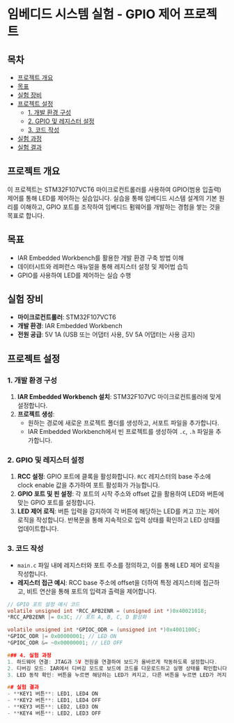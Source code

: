 # 임베디드 시스템 실험 - GPIO 제어 프로젝트

## 목차
- [프로젝트 개요](#프로젝트-개요)
- [목표](#목표)
- [실험 장비](#실험-장비)
- [프로젝트 설정](#프로젝트-설정)
  - [1. 개발 환경 구성](#1-개발-환경-구성)
  - [2. GPIO 및 레지스터 설정](#2-gpio-및-레지스터-설정)
  - [3. 코드 작성](#3-코드-작성)
- [실험 과정](#실험-과정)
- [실험 결과](#실험-결과)

## 프로젝트 개요
이 프로젝트는 STM32F107VCT6 마이크로컨트롤러를 사용하여 GPIO(범용 입출력) 제어를 통해 LED를 제어하는 실습입니다. 실습을 통해 임베디드 시스템 설계의 기본 원리를 이해하고, GPIO 포트를 조작하여 임베디드 펌웨어를 개발하는 경험을 쌓는 것을 목표로 합니다.

## 목표
- IAR Embedded Workbench를 활용한 개발 환경 구축 방법 이해
- 데이터시트와 레퍼런스 매뉴얼을 통해 레지스터 설정 및 제어법 습득
- GPIO를 사용하여 LED를 제어하는 실습 수행

## 실험 장비
- **마이크로컨트롤러**: STM32F107VCT6
- **개발 환경**: IAR Embedded Workbench
- **전원 공급**: 5V 1A (USB 또는 어댑터 사용, 5V 5A 어댑터는 사용 금지)

## 프로젝트 설정

### 1. 개발 환경 구성
1. **IAR Embedded Workbench 설치**: STM32F107VC 마이크로컨트롤러에 맞게 설정합니다.
2. **프로젝트 생성**:
   - 원하는 경로에 새로운 프로젝트 폴더를 생성하고, 서포트 파일을 추가합니다.
   - IAR Embedded Workbench에서 빈 프로젝트를 생성하여 `.c`, `.h` 파일을 추가합니다.

### 2. GPIO 및 레지스터 설정
1. **RCC 설정**: GPIO 포트에 클록을 활성화합니다. `RCC` 레지스터의 base 주소에 clock enable 값을 추가하여 포트 활성화가 가능합니다.
2. **GPIO 포트 및 핀 설정**: 각 포트의 시작 주소와 offset 값을 활용하여 LED와 버튼에 맞는 GPIO 포트를 설정합니다.
3. **LED 제어 로직**: 버튼 입력을 감지하여 각 버튼에 해당하는 LED를 켜고 끄는 제어 로직을 작성합니다. 반복문을 통해 지속적으로 입력 상태를 확인하고 LED 상태를 업데이트합니다.

### 3. 코드 작성
- `main.c` 파일 내에 레지스터와 포트 주소를 정의하고, 이를 통해 LED 제어 로직을 작성합니다.
- **레지스터 접근 예시**: RCC base 주소에 offset을 더하여 특정 레지스터에 접근하고, 비트 연산을 통해 포트의 입력과 출력을 제어합니다.

```c
// GPIO 포트 설정 예시 코드
volatile unsigned int *RCC_APB2ENR = (unsigned int *)0x40021018;
*RCC_APB2ENR |= 0x3C; // 포트 A, B, C, D 활성화

volatile unsigned int *GPIOC_ODR = (unsigned int *)0x4001100C;
*GPIOC_ODR |= 0x00000001; // LED ON
*GPIOC_ODR &= ~0x00000001; // LED OFF

### 4. 실험 과정
1. 하드웨어 연결: JTAG과 5V 전원을 연결하여 보드가 올바르게 작동하도록 설정합니다.
2. 디버깅 모드: IAR에서 디버깅 모드로 보드에 코드를 다운로드하고 실행 상태를 확인합니다.
3. LED 동작 확인: 버튼을 누르면 해당하는 LED가 켜지고, 다른 버튼을 누르면 LED가 꺼지는지 확인합니다.

## 실험 결과
- **KEY1 버튼**: LED1, LED4 ON
- **KEY2 버튼**: LED1, LED4 OFF
- **KEY3 버튼**: LED2, LED3 ON
- **KEY4 버튼**: LED2, LED3 OFF

